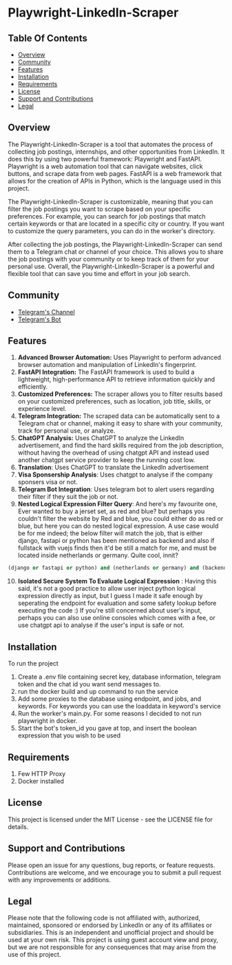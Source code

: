 # Playwright-LinkedIn-Scraper


## Table Of Contents
- [Overview](#overview)
- [Community](#community)
- [Features](#features)
- [Installation](#installation)
- [Requirements](#requirements)
- [License](#license)
- [Support and Contributions](#support-and-contributions)
- [Legal](#legal)


## Overview

The Playwright-LinkedIn-Scraper is a tool that automates the process of collecting job postings, internships, and other opportunities from LinkedIn. It does this by using two powerful framework: Playwright and FastAPI. Playwright is a web automation tool that can navigate websites, click buttons, and scrape data from web pages. FastAPI is a web framework that allows for the creation of APIs in Python, which is the language used in this project.

The Playwright-LinkedIn-Scraper is customizable, meaning that you can filter the job postings you want to scrape based on your specific preferences. For example, you can search for job postings that match certain keywords or that are located in a specific city or country. If you want to customize the query parameters, you can do in the worker's directory.

After collecting the job postings, the Playwright-LinkedIn-Scraper can send them to a Telegram chat or channel of your choice. This allows you to share the job postings with your community or to keep track of them for your personal use. Overall, the Playwright-LinkedIn-Scraper is a powerful and flexible tool that can save you time and effort in your job search.


## Community
- [Telegram's Channel](https://t.me/linkedin_python)
- [Telegram's Bot](https://t.me/linkedin_python_bot)


## Features

1. **Advanced Browser Automation:** Uses Playwright to perform advanced browser automation and manipulation of LinkedIn's fingerprint.
2. **FastAPI Integration:** The FastAPI framework is used to build a lightweight, high-performance API to retrieve information quickly and efficiently.
3. **Customized Preferences:** The scraper allows you to filter results based on your customized preferences, such as location, job title, skills, or experience level.
4. **Telegram Integration:** The scraped data can be automatically sent to a Telegram chat or channel, making it easy to share with your community, track for personal use, or analyze.
5. **ChatGPT Analysis:** Uses ChatGPT to analyze the LinkedIn advertisement, and find the hard skills required from the job description, without having the overhead of using chatgpt API and instead used another chatgpt service provider to keep the running cost low.
6. **Translation**: Uses ChatGPT to translate the LinkedIn advertisement
7. **Visa Sponsership Analysis**: Uses chatgpt to analyse if the company sponsers visa or not.
8. **Telegram Bot Integration**: Uses telegram bot to alert users regarding their filter if they suit the job or not.
9. **Nested Logical Expression Filter Query**: And here's my favourite one, Ever wanted to buy a jerset set, as red and blue? but perhaps you couldn't filter the website by Red and blue, you could either do as red or blue, but here you can do nested logical expression. A use case would be for me indeed; the below filter will match the job, that is either django, fastapi or python has been mentioned as backend and also if fullstack with vuejs finds then it'd be still a match for me, and must be located inside netherlands or germany. Quite cool, innit?

```python 
(django or fastapi or python) and (netherlands or germany) and (backend or (fullstack and vuejs))
```

10. **Isolated Secure System To Evaluate Logical Expression** : Having this said, it's not a good practice to allow user inject python logical expression directly as input, but I guess I made it safe enough by seperating the endpoint for evaluation and some safety lookup before executing the code :) If you're still concerned about user's input, perhaps you can also use online consoles which comes with a fee, or use chatgpt api to analyse if the user's input is safe or not.



## Installation

To run the project
1. Create a .env file containing secret key, database information, telegram token and the chat id you want send messages to. 
2. run the docker build and up command to run the service
3. Add some proxies to the database using endpoint, and jobs, and keywords. For keywords you can use the loaddata in keyword's service
4. Run the worker's main.py. For some reasons I decided to not run playwright in docker.
5. Start the bot's token_id you gave at top, and insert the boolean expression that you wish to be used


## Requirements

1. Few HTTP Proxy
2. Docker installed

## License

This project is licensed under the MIT License - see the LICENSE file for details.

## Support and Contributions

Please open an issue for any questions, bug reports, or feature requests. Contributions are welcome, and we encourage you to submit a pull request with any improvements or additions.

## Legal

Please note that the following code is not affiliated with, authorized, maintained, sponsored or endorsed by LinkedIn or any of its affiliates or subsidiaries. This is an independent and unofficial project and should be used at your own risk.
This project is using guest account view and proxy, but we are not responsible for any consequences that may arise from the use of this project.
